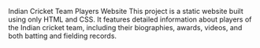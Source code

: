 Indian Cricket Team Players Website
This project is a static website built using only HTML and CSS. It features detailed information about players of the Indian cricket team, including their biographies, awards, videos, and both batting and fielding records.
